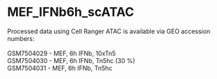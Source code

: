 # MEF_IFNb6h_scATAC

Processed data using Cell Ranger ATAC is available via GEO accession numbers: <br>
<br>
GSM7504029 - MEF, 6h IFNb, 10xTn5 <br>
GSM7504030 - MEF, 6h IFNb, Tn5hc (30 %) <br>
GSM7504031 - MEF, 6h IFNb, Tn5hc <br>
